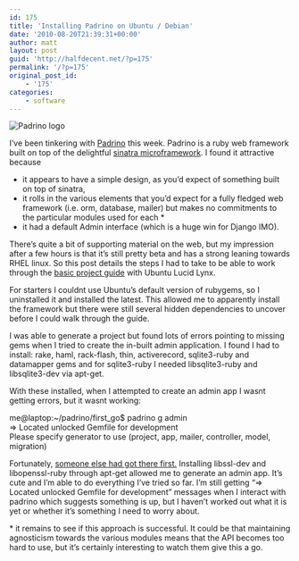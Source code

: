 ```yaml
---
id: 175
title: 'Installing Padrino on Ubuntu / Debian'
date: '2010-08-20T21:39:31+00:00'
author: matt
layout: post
guid: 'http://halfdecent.net/?p=175'
permalink: '/?p=175'
original_post_id:
    - '175'
categories:
    - software
---
```


![](http://www.padrinorb.com/images/padrino.jpg "Padrino logo")

I’ve been tinkering with [Padrino](http://www.padrinorb.com) this week. Padrino is a ruby web framework built on top of the delightful [sinatra microframework](http://www.sinatrarb.com). I found it attractive because

- it appears to have a simple design, as you’d expect of something built on top of sinatra,
- it rolls in the various elements that you’d expect for a fully fledged web framework (i.e. orm, database, mailer) but makes no commitments to the particular modules used for each \*
- it had a default Admin interface (which is a huge win for Django IMO).

There’s quite a bit of supporting material on the web, but my impression after a few hours is that it’s still pretty beta and has a strong leaning towards RHEL linux. So this post details the steps I had to take to be able to work through the [basic project guide](http://www.padrinorb.com/guides/basic-projects) with Ubuntu Lucid Lynx.

For starters I couldnt use Ubuntu’s default version of rubygems, so I uninstalled it and installed the latest. This allowed me to apparently install the framework but there were still several hidden dependencies to uncover before I could walk through the guide.

I was able to generate a project but found lots of errors pointing to missing gems when I tried to create the in-built admin application. I found I had to install: rake, haml, rack-flash, thin, activerecord, sqlite3-ruby and datamapper gems and for sqlite3-ruby I needed libsqlite3-ruby and libsqlite3-dev via apt-get.

With these installed, when I attempted to create an admin app I wasnt getting errors, but it wasnt working:

me@laptop:~/padrino/first\_go$ padrino g admin  
=&gt; Located unlocked Gemfile for development  
Please specify generator to use (project, app, mailer, controller, model, migration)

Fortunately, [someone else had got there first.](http://groups.google.com/group/padrino/browse_thread/thread/74734c44c8a421b6) Installing libssl-dev and libopenssl-ruby through apt-get allowed me to generate an admin app. It’s cute and I’m able to do everything I’ve tried so far. I’m still getting “=&gt; Located unlocked Gemfile for development” messages when I interact with padrino which suggests something is up, but I haven’t worked out what it is yet or whether it’s something I need to worry about.

\* it remains to see if this approach is successful. It could be that maintaining agnosticism towards the various modules means that the API becomes too hard to use, but it’s certainly interesting to watch them give this a go.